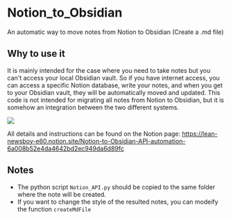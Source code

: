 # Notion_to_Obsidian
An automatic way to move notes from Notion to Obsidian (Create a .md file)

## Why to use it
It is mainly intended for the case where you need to take notes but you can't access your local Obsidian vault.
So if you have internet access, you can access a specific Notion database, write your notes, and when you get to your Obsidian vault, they will be automatically moved and updated.
This code is not intended for migrating all notes from Notion to Obsidian, but it is somehow an integration between the two different systems.

![](https://forum.obsidian.md/uploads/default/original/2X/6/663886873dba65def747edf8ebf752a0a8d09db0.jpeg)

All details and instructions can be found on the Notion page:
https://lean-newsboy-e60.notion.site/Notion-to-Obsidian-API-automation-6a008b52e4da4642bd2ec949da6d89fc

## Notes

- The python script ```Notion_API.py``` should be copied to the same folder where the note will be created.
- If you want to change the style of the resulted notes, you can modeify the function ```createMdFile```